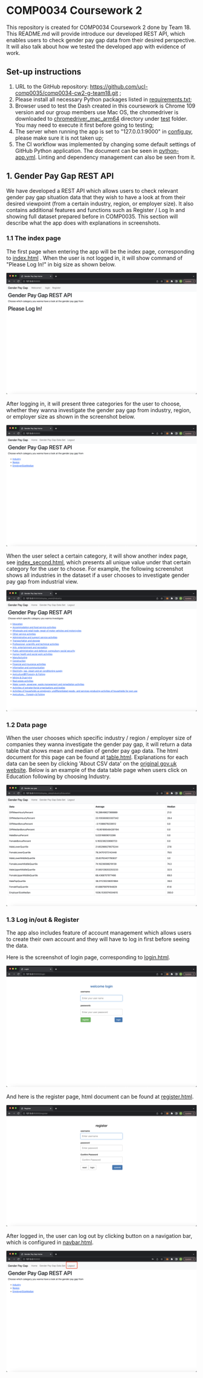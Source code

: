 # COMP0034 Coursework 2

This repository is created for COMP0034 Coursework 2 done by Team 18. This README.md will provide introduce our 
developed REST API, which enables users to check gender pay gap data from their desired perspective. It will also talk 
about how we tested the developed app with evidence of work.

## Set-up instructions
1. URL to the GitHub repository: https://github.com/ucl-comp0035/comp0034-cw2-g-team18.git ;
2. Please install all necessary Python packages listed in [requirements.txt](requirements.txt);
3. Browser used to test the Dash created in this coursework is Chrome 109 version and our group members use Mac OS, 
the chromedriver is downloaded to [chromedriver_mac_arm64](test/chromedriver_mac_arm64) directory under [test](test) 
folder. You may need to execute it first before going to testing;
4. The server when running the app is set to "127.0.0.1:9000" in [config.py](gender_app/config.py), please make sure it 
is not taken up;
5. The CI workflow was implemented by changing some default settings of GitHub Python application. The document can be 
seen in [python-app.yml](.github/workflows/python-app.yml). Linting and dependency management can also be seen from it.

## 1. Gender Pay Gap REST API
We have developed a REST API which allows users to check relevant gender pay gap situation data that they wish to have a
 look at from their desired viewpoint (from a certain industry, region, or employer size). It also contains additional 
features and functions such as Register / Log In and showing full dataset prepared before in COMP0035. This section will 
describe what the app does with explanations in screenshots.

### 1.1 The index page
The first page when entering the app will be the index page, corresponding to [index.html](gender_app/templates/index.html) 
. When the user is not logged in, it will show command of "Please Log In!" in big size as shown below.

![](screenshots/index.png)

After logging in, it will present three categories for the user to choose, whether they wanna investigate the gender pay
 gap from industry, region, or employer size as shown in the screenshot below.

![](screenshots/logged_in_index.png)

When the user select a certain category, it will show another index page, see [index_second.html](gender_app/templates/index_second.html), 
which presents all unique value under that certain category for the user to choose. For example, the following screenshot 
shows all industries in the dataset if a user chooses to investigate gender pay gap from industrial view.

![](screenshots/index_second.png)

### 1.2 Data page
When the user chooses which specific industry / region / employer size of companies they wanna investigate the gender 
pay gap, it will return a data table that shows mean and median of gender pay gap data. The html document for this page 
can be found at [table.html](gender_app/templates/table.html). Explanations for each data can be seen by clicking 
'About CSV data' on the [original gov.uk website](https://gender-pay-gap.service.gov.uk/viewing/download). Below is an 
example of the data table page when users click on Education following by choosing Industry.

![](screenshots/table.png)

### 1.3 Log in/out & Register
The app also includes feature of account management which allows users to create their own account and they will have to 
log in first before seeing the data. 

Here is the screenshot of login page, corresponding to [login.html](gender_app/templates/login.html).

![](screenshots/login.png)

And here is the register page, html document can be found at [register.html](gender_app/templates/register.html).

![](screenshots/register.png)

After logged in, the user can log out by clicking button on a navigation bar, which is configured in [navbar.html](gender_app/templates/navbar.html).

![](screenshots/logout.png)

